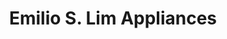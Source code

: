 ---
title: "Emilio S. Lim Appliances"
url: /taytay/emilio-s-lim-appliances/
shop: Haushaltsgeräte
---
